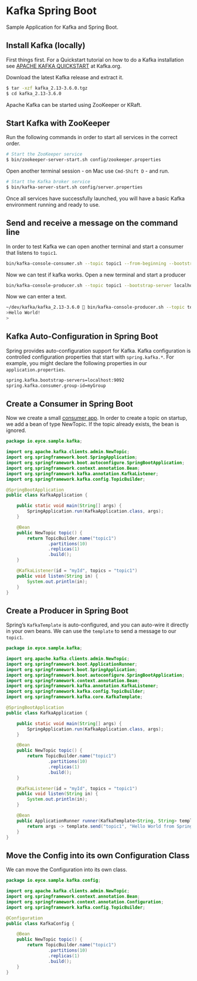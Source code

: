 # Kafka Spring Boot

Sample Application for Kafka and Spring Boot.

## Install Kafka (locally)

First things first. For a Quickstart tutorial on how to do a Kafka installation 
see [APACHE KAFKA QUICKSTART](https://kafka.apache.org/quickstart) at Kafka.org.

Download the latest Kafka release and extract it.

```bash
$ tar -xzf kafka_2.13-3.6.0.tgz
$ cd kafka_2.13-3.6.0
```

Apache Kafka can be started using ZooKeeper or KRaft.

## Start Kafka with ZooKeeper

Run the following commands in order to start all services in the correct order.

```bash
# Start the ZooKeeper service
$ bin/zookeeper-server-start.sh config/zookeeper.properties
```

Open another terminal session - on Mac use `Cmd-Shift D` - and run.

```bash
# Start the Kafka broker service
$ bin/kafka-server-start.sh config/server.properties
```

Once all services have successfully launched, you will have a basic Kafka environment running and ready to use.

## Send and receive a message on the command line

In order to test Kafka we can open another terminal and start a consumer that listens to `topic1`.

```bash
bin/kafka-console-consumer.sh --topic topic1 --from-beginning --bootstrap-server localhost:9092
```

Now we can test if kafka works. Open a new terminal and start a producer

```bash
bin/kafka-console-producer.sh --topic topic1 --bootstrap-server localhost:9092
```

Now we can enter a text.

```bash
~/dev/kafka/kafka_2.13-3.6.0  bin/kafka-console-producer.sh --topic topic1 --bootstrap-server localhost:9092
>Hello World!
>
```

## Kafka Auto-Configuration in Spring Boot

Spring provides auto-configuration support for Kafka.
Kafka configuration is controlled configuration properties that start with `spring.kafka.*`.
For example, you might declare the following properties in our `application.properties`.

```bash
spring.kafka.bootstrap-servers=localhost:9092
spring.kafka.consumer.group-id=myGroup
```

## Create a Consumer in Spring Boot

Now we create a small [consumer app](https://docs.spring.io/spring-kafka/docs/current/reference/html/#spring-boot-consumer-app).
In order to create a topic on startup, we add a bean of type NewTopic.
If the topic already exists, the bean is ignored.

```java
package io.eyce.sample.kafka;

import org.apache.kafka.clients.admin.NewTopic;
import org.springframework.boot.SpringApplication;
import org.springframework.boot.autoconfigure.SpringBootApplication;
import org.springframework.context.annotation.Bean;
import org.springframework.kafka.annotation.KafkaListener;
import org.springframework.kafka.config.TopicBuilder;

@SpringBootApplication
public class KafkaApplication {

	public static void main(String[] args) {
		SpringApplication.run(KafkaApplication.class, args);
	}

	@Bean
	public NewTopic topic() {
		return TopicBuilder.name("topic1")
				.partitions(10)
				.replicas(1)
				.build();
	}

	@KafkaListener(id = "myId", topics = "topic1")
	public void listen(String in) {
		System.out.println(in);
	}
}
```

## Create a Producer in Spring Boot

Spring’s `KafkaTemplate` is auto-configured, and you can auto-wire it directly in your own beans.
We can use the `template` to send a message to our `topic1`.

```java
package io.eyce.sample.kafka;

import org.apache.kafka.clients.admin.NewTopic;
import org.springframework.boot.ApplicationRunner;
import org.springframework.boot.SpringApplication;
import org.springframework.boot.autoconfigure.SpringBootApplication;
import org.springframework.context.annotation.Bean;
import org.springframework.kafka.annotation.KafkaListener;
import org.springframework.kafka.config.TopicBuilder;
import org.springframework.kafka.core.KafkaTemplate;

@SpringBootApplication
public class KafkaApplication {

    public static void main(String[] args) {
        SpringApplication.run(KafkaApplication.class, args);
    }

    @Bean
    public NewTopic topic() {
        return TopicBuilder.name("topic1")
                .partitions(10)
                .replicas(1)
                .build();
    }

    @KafkaListener(id = "myId", topics = "topic1")
    public void listen(String in) {
        System.out.println(in);
    }

    @Bean
    public ApplicationRunner runner(KafkaTemplate<String, String> template) {
        return args -> template.send("topic1", "Hello World from Spring Boot!");
    }
}
```

## Move the Config into its own Configuration Class

We can move the Configuration into its own class.

```java
package io.eyce.sample.kafka.config;

import org.apache.kafka.clients.admin.NewTopic;
import org.springframework.context.annotation.Bean;
import org.springframework.context.annotation.Configuration;
import org.springframework.kafka.config.TopicBuilder;

@Configuration
public class KafkaConfig {

    @Bean
    public NewTopic topic() {
        return TopicBuilder.name("topic1")
                .partitions(10)
                .replicas(1)
                .build();
    }
}
```


